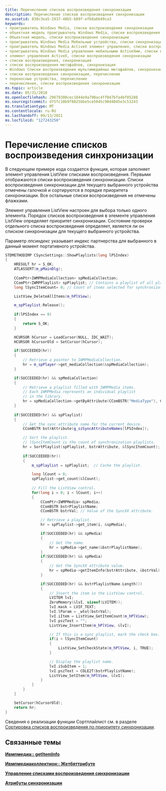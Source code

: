 ```yaml
---
title: Перечисление списков воспроизведения синхронизации
description: Перечисление списков воспроизведения синхронизации
ms.assetid: 830c3ea5-2937-48b5-b89f-ef68a6649ca3
keywords:
- проигрыватель Windows Media, списки воспроизведения синхронизации
- объектная модель проигрыватель Windows Media, списки воспроизведения синхронизации
- Объектная модель, списки воспроизведения синхронизации
- проигрыватель Windows Media Мобильные устройства, списки синхронизации
- проигрыватель Windows Media ActiveX элемент управления, списки воспроизведения синхронизации
- проигрыватель Windows Media управление мобильными ActiveXми, списки воспроизведения синхронизации
- элемент управления ActiveX, списки воспроизведения синхронизации
- списки воспроизведения, синхронизация
- списки воспроизведения метафайлов, синхронизация
- Windows Списки воспроизведения мультимедийных метафайлов, синхронизация
- списки воспроизведения синхронизации, перечисление
- переносные устройства, перечисление
- перечисления, списки воспроизведения синхронизации
ms.topic: article
ms.date: 05/31/2018
ms.openlocfilehash: 29679380cec1844e9a790ac4ff047bfa4bf05288
ms.sourcegitcommit: d75fc10b9f0825bbe5ce5045c90d4045e3c53243
ms.translationtype: MT
ms.contentlocale: ru-RU
ms.lasthandoff: 09/13/2021
ms.locfileid: "127243250"
---
```

# <a name="enumerating-synchronization-playlists"></a>Перечисление списков воспроизведения синхронизации

В следующем примере кода создается функция, которая заполняет элемент управления ListView списками воспроизведения. Первыми отображаются списки воспроизведения синхронизации. Списки воспроизведения синхронизации для текущего выбранного устройства отмечены галочкой и сортируются в порядке приоритета синхронизации. Все остальные списки воспроизведения не отмечены флажками.

Элемент управления ListView настроен для выбора только одного элемента. Порядок списков воспроизведения в элементе управления ListView определяет приоритет синхронизации. Состояние проверки отдельного списка воспроизведения определяет, является ли он списком синхронизации для текущего выбранного устройства.

Параметр *лпсиндекс* указывает индекс партнерства для выбранного в данный момент портативного устройства.


```C++
STDMETHODIMP CSyncSettings::ShowPlaylists(long lPSIndex)
{ 
    HRESULT hr = S_OK; 
    ATLASSERT(m_pMainDlg);
   
    CComPtr<IWMPMediaCollection> spMediaCollection;
    CComPtr<IWMPPlaylist> spPlaylist; // Contains a playlist of all playlists.
    long lSyncItemCount= 0; // Count of items selected for synchronization. 

    ListView_DeleteAllItems(m_hPlView);

    m_spPlaylist.Release();
   
    if(lPSIndex == 0)
    {
        return S_OK;
    } 

    HCURSOR hCursor = LoadCursor(NULL, IDC_WAIT);
    HCURSOR hCursorOld = SetCursor(hCursor);

    if(SUCCEEDED(hr))
    {
        // Retrieve a pointer to IWMPMediaCollection.
        hr = m_spPlayer->get_mediaCollection(&spMediaCollection);
    }

    if(SUCCEEDED(hr) && spMediaCollection)
    {
        // Retrieve a playlist filled with IWMPMedia items.
        // Each IWMPMedia represents an individual playlist 
        // in the library.
        hr = spMediaCollection->getByAttribute(CComBSTR("MediaType"), CComBSTR("playlist"), &spPlaylist);
    }
 
    if(SUCCEEDED(hr) && spPlaylist)
    {  
        // Get the sync attribute name for the current device.
        CComBSTR bstrAttribute(g_szSyncAttributeNames[lPSIndex]);

        // Sort the playlist.
        // lSyncItemCount is the count of synchronization playlists.
        hr = SortPlaylist(spPlaylist, bstrAttribute, &lSyncItemCount);
     
        if(SUCCEEDED(hr))
        {
            m_spPlaylist = spPlaylist;  // Cache the playlist.

            long lCount = 0;
            spPlaylist->get_count(&lCount);
             
            // Fill the ListView control.
            for(long i = 0; i < lCount; i++)
            {
                CComPtr<IWMPMedia> spMedia;
                CComBSTR bstrPlaylistName;
                CComBSTR bstrVal; // Value of the SyncXX attribute.

                // Retrieve a playlist.
                hr = spPlaylist->get_item(i, &spMedia);

                if(SUCCEEDED(hr) && spMedia)
                {
                    // Get the name.
                    hr = spMedia->get_name(&bstrPlaylistName);
                }  
                if(SUCCEEDED(hr) && spMedia)
                {      
                    // Get the SyncXX attribute value.
                    hr = spMedia->getItemInfo(bstrAttribute, &bstrVal);
                }

                if(SUCCEEDED(hr) && bstrPlaylistName.Length())
                {
                    // Insert the item in the ListView control.
                    LVITEM lvI;
                    ZeroMemory(&lvI, sizeof(LVITEM));
                    lvI.mask = LVIF_TEXT; 
                    lvI.lParam = _wtol(bstrVal);
                    lvI.iItem = ListView_GetItemCount(m_hPlView);
                    lvI.pszText = "";
                    ListView_InsertItem(m_hPlView, &lvI);

                    // If this is a sync playlist, mark the check box.
                    if(i < lSyncItemCount)
                    {
                        ListView_SetCheckState(m_hPlView, i, TRUE);
                    }

                    // Display the playlist name.
                    lvI.iSubItem = 1;
                    lvI.pszText = COLE2T(bstrPlaylistName);
                    ListView_SetItem(m_hPlView, &lvI);
                }
            }
        }        
    }

    SetCursor(hCursorOld);
    return hr;
}
```



Сведения о реализации функции Сортплайлист см. в разделе [Сортировка списков воспроизведения по приоритету синхронизации](sorting-playlists-by-synchronization-priority.md).

## <a name="related-topics"></a>Связанные темы

<dl> <dt>

[**Ивмпмедиа:: getItemInfo**](/previous-versions/windows/desktop/api/wmp/nf-wmp-iwmpmedia-getiteminfo)
</dt> <dt>

[**Ивмпмедиаколлектион:: Жетбяттрибуте**](/previous-versions/windows/desktop/api/wmp/nf-wmp-iwmpmediacollection-getbyattribute)
</dt> <dt>

[**Управление списками воспроизведения синхронизации**](managing-synchronization-playlists.md)
</dt> <dt>

[**Атрибуты синхронизации**](sync-attributes.md)
</dt> </dl>

 

 




